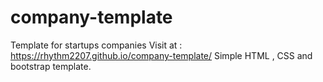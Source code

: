 # company-template
Template for startups companies
Visit at : https://rhythm2207.github.io/company-template/
Simple HTML , CSS and bootstrap template.
